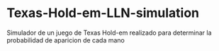 # Texas-Hold-em-LLN-simulation

Simulador de un juego de Texas Hold-em realizado para determinar la probabilidad de aparicion de cada mano
